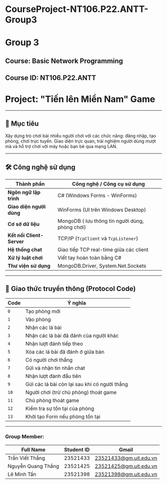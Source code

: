 # CourseProject-NT106.P22.ANTT-Group3
# Group 3
## Course: Basic Network Programming 
## Course ID: NT106.P22.ANTT
# Project: "Tiến lên Miền Nam" Game
---

## 📌 Mục tiêu
Xây dựng trò chơi bài nhiều người chơi với các chức năng: đăng nhập, tạo phòng, chơi trực tuyến. Giao diện trực quan, trải nghiệm người dùng mượt mà và hỗ trợ chơi với máy hoặc bạn bè qua mạng LAN.

---

## 🛠️ Công nghệ sử dụng

| Thành phần              | Công nghệ / Công cụ sử dụng                             |
|------------------------|----------------------------------------------------------|
| **Ngôn ngữ lập trình**  | C# (Windows Forms - WinForms)                            |
| **Giao diện người dùng**| WinForms (UI trên Windows Desktop)                       |
| **Cơ sở dữ liệu**       | MongoDB ( lưu thông tin người dùng, phòng chơi)   |
| **Kết nối Client-Server**| TCP/IP (`TcpClient` và `TcpListener`)                  |
| **Hệ thống chat**       | Giao tiếp TCP real-time giữa các client                 |
| **Xử lý luật chơi**     | Viết tay hoàn toàn bằng C#                              |
| **Thư viện sử dụng**    | MongoDB.Driver, System.Net.Sockets                      |

---

## 📡 Giao thức truyền thông (Protocol Code)

| Code | Ý nghĩa |
|------|--------|
| `0`  | Tạo phòng mới |
| `1`  | Vào phòng |
| `2`  | Nhận các lá bài |
| `3`  | Nhận các lá bài đã đánh của người khác |
| `4`  | Nhận lượt đánh tiếp theo |
| `5`  | Xóa các lá bài đã đánh ở giữa bàn |
| `6`  | Có người chơi thắng |
| `7`  | Gửi và nhận tin nhắn chat |
| `8`  | Nhận lượt đánh đầu tiên |
| `9`  | Gửi các lá bài còn lại sau khi có người thắng |
| `10` | Người chơi (trừ chủ phòng) thoát game |
| `11` | Chủ phòng thoát game |
| `12` | Kiểm tra sự tồn tại của phòng |
| `13` | Khởi tạo Form nếu phòng tồn tại |

---


### Group Member:
| Full Name | Student ID | Gmail |
|--------------|-------|------|
| Trần Viết Thắng | 23521433 | [23521433@gm.uit.edu.vn](mailto:23521433@gm.uit.edu.vn) |
| Nguyễn Quang Thắng | 23521425 | [23521425@gm.uit.edu.vn](mailto:23521425@gm.uit.edu.vn) | 
| Lê Minh Tấn | 23521398 | [23521398@gm.uit.edu.vn](mailto:23521398@gm.uit.edu.vn) | 



